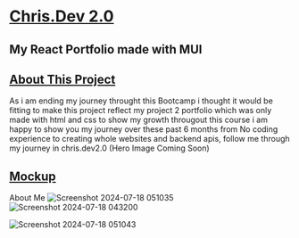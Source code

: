 # <ins>Chris.Dev 2.0<ins>

## My React Portfolio made with MUI

## <ins>About This Project<ins>
As i am ending my journey throught this Bootcamp i thought it would be fitting to make this project reflect my project 2 portfolio which was only made with html and css to show my growth througout this course
i am happy to show you my journey over these past 6 months from No coding experience to creating whole websites and backend apis, follow me through my journey in chris.dev2.0 (Hero Image Coming Soon)

## <ins>Mockup<ins>
About Me
![Screenshot 2024-07-18 051035](https://github.com/user-attachments/assets/2f3de786-4b89-4e7b-b0cc-2c1412e7f64f)
![Screenshot 2024-07-18 043200](https://github.com/user-attachments/assets/f95fdee8-248b-4850-a10a-b432b349af35)

![Screenshot 2024-07-18 051043](https://github.com/user-attachments/assets/4887a4bd-a37d-4d8b-93cc-ad9f67af51cd)


